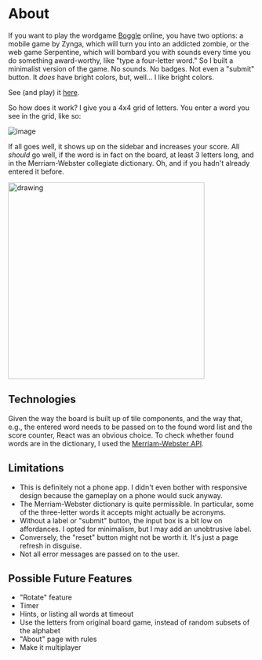 # About

If you want to play the wordgame [Boggle](https://en.wikipedia.org/wiki/Boggle) online, you have two options: a mobile game by Zynga, which will turn you into an addicted zombie, or the web game Serpentine, which will bombard you with sounds every time you do something award-worthy, like "type a four-letter word." So I built a minimalist version of the game. No sounds. No badges. Not even a "submit" button. It *does* have bright colors, but, well... I like bright colors.

See (and play) it [here](https://minimalist-boggle.netlify.app/). 

So how does it work? I give you a 4x4 grid of letters. You enter a word you see in the grid, like so:


![image](https://user-images.githubusercontent.com/89229822/144686709-c9345cdb-1753-4876-9396-42176190447c.png)

If all goes well, it shows up on the sidebar and increases your score. All *should* go well, if the word is in fact on the board, at least 3 letters long, and in the Merriam-Webster collegiate dictionary. Oh, and if you hadn't already entered it before. 

<img src="https://user-images.githubusercontent.com/89229822/144685956-742dcea7-9b44-459b-aad7-71a1f745a9b1.jpg" alt="drawing" width="400"/>


## Technologies

Given the way the board is built up of tile components, and the way that, e.g., the entered word needs to be passed on to the found word list and the score counter, React was an obvious choice. To check whether found words are in the dictionary, I used the [Merriam-Webster API](https://dictionaryapi.com/products/api-collegiate-dictionary). 

## Limitations
* This is definitely not a phone app. I didn't even bother with responsive design because the gameplay on a phone would suck anyway.
* The Merriam-Webster dictionary is quite permissible. In particular, some of the three-letter words it accepts might actually be acronyms. 
* Without a label or "submit" button, the input box is a bit low on affordances. I opted for minimalism, but I may add an unobtrusive label.
* Conversely, the "reset" button might not be worth it. It's just a page refresh in disguise. 
* Not all error messages are passed on to the user.

## Possible Future Features
* "Rotate" feature
* Timer
* Hints, or listing all words at timeout
* Use the letters from original board game, instead of random subsets of the alphabet
* "About" page with rules
* Make it multiplayer
